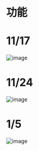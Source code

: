 # 功能
# 11/17
![image](https://user-images.githubusercontent.com/114141277/211966163-527a95b1-d983-4c8c-81a4-f03a70e3a675.png)
# 11/24
![image](https://user-images.githubusercontent.com/114141277/211968156-e6b99901-7a95-49e9-9daa-c8453c3e80fa.png)
# 1/5
![image](https://user-images.githubusercontent.com/114141277/211985764-748029c6-717f-41de-a2e8-14b9fc57339c.png)
